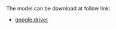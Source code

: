 The model can be download at follow link:

* [google driver](https://drive.google.com/open?id=1xQCHvi4m5GYkD_XDGDyJ_OAcmFDaHdV_)
